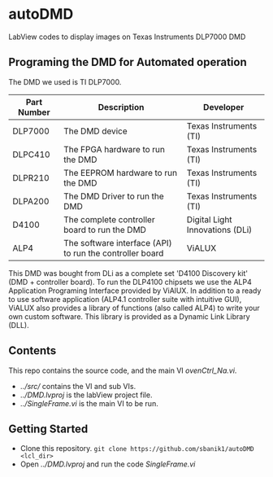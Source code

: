 # autoDMD
 LabView codes to display images on Texas Instruments DLP7000 DMD
 
 ## Programing the DMD for Automated operation
The DMD we used is TI DLP7000.

|Part Number | Description | Developer |
| --- | --- | --- |
|DLP7000 | The DMD device | Texas Instruments (TI) |
|DLPC410 | The FPGA hardware to run the DMD | Texas Instruments (TI) |
|DLPR210 | The EEPROM hardware to run the DMD | Texas Instruments (TI) |
|DLPA200 | The DMD Driver to run the DMD | Texas Instruments (TI) |
|D4100 | The complete controller board to run the DMD | Digital Light Innovations (DLi) | 
|ALP4 | The software interface (API) to run the controller board | ViALUX | 

This DMD was bought from DLi as a complete set 'D4100 Discovery kit' (DMD + controller board). To run the DLP4100 chipsets we use the ALP4 Application Programing Interface provided by ViAlUX. In addition to a ready to use software application (ALP4.1 controller suite with intuitive GUI), ViALUX also provides a library of functions (also called ALP4) to write your own custom software. This library is provided as a Dynamic Link Library (DLL).

## Contents
This repo contains the source code, and the main VI *ovenCtrl_Na.vi*.
- *../src/* contains the VI and sub VIs.
- *../DMD.lvproj* is the labView project file.
- *../SingleFrame.vi* is the main VI to be run.

## Getting Started
- Clone this repository. 
```git clone https://github.com/sbanik1/autoDMD <lcl_dir>```
- Open *../DMD.lvproj* and run the code *SingleFrame.vi*
